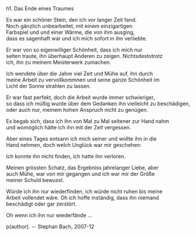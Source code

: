 h1. Das Ende eines Traumes


Es war ein schöner Stein, den ich vor langer Zeit fand.<br/> Noch gänzlich unbearbeitet, mit einem einzigartigen<br/> Farbspiel und und einer Wärme, die von ihm ausging,<br/> dass es sagenhaft war und ich mich sofort in ihn verliebte.


Er war von so eigenwilliger Schönheit, dass ich mich nur<br/> selten traute, ihn überhaupt Anderen zu zeigen. Nichtsdestotrotz<br/> ich, ihn zu meinem Meisterwerk zumachen.


Ich wendete über die Jahre viel Zeit und Mühe auf, ihn durch<br/> meine Arbeit zu vervollkommnen und seine ganze Schönheit im<br/> Licht der Sonne strahlen zu lassen.


Er war fast perfekt, doch die Arbeit wurde immer schwieriger,<br/> so dass ich müßig wurde über dem Gedanken ihn vielleicht zu beschädigen,<br/> oder auch nur, meinem hohen Anspruch nicht zu genügen.


Es begab sich, dass ich ihn von Mal zu Mal seltener zur Hand nahm<br/> und womöglich hätte ich ihn mit der Zeit vergessen.


Aber eines Tages entsann ich mich seiner und wollte ihn in die<br/> Hand nehmen, doch welch Unglück war mir geschehen:


Ich konnte ihn nicht finden, ich hatte ihn verloren.<br/>


Meinen grössten Schatz, das Ergebniss jahrelanger Liebe, aber<br/> auch Mühe, war von mir gegangen und ich war mir der Größe<br/> meiner Schuld bewusst.


Würde ich ihn nur wiederfinden,  ich würde nicht ruhen bis meine<br/> Arbeit vollendet wäre. Oh ich hoffe inständig, dass ihn niemand<br/> beschädigt oder gar zerstört.


Oh wenn ich ihn nur wiederfände ...


p(author). -- Stephan Bach, 2007-12
